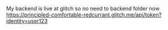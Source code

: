 My backend is live at glitch so no need to backend folder now
https://principled-comfortable-redcurrant.glitch.me/api/token?identity=user123